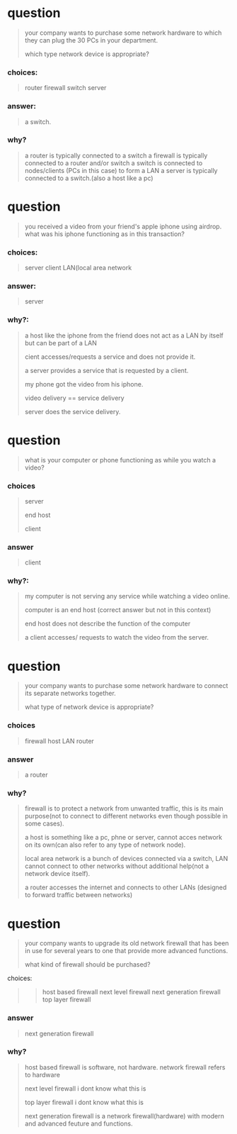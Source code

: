 # question
> your company wants to purchase some network hardware to which they can plug the 30 PCs in your department.
> 
> which type network device is appropriate?

### choices:

> router
> firewall
> switch
> server

### answer:
> a switch.

### why?
> a router is typically connected to a switch
> a firewall is typically connected to a router and/or switch
> a switch is connected to nodes/clients (PCs in this case) to form a LAN
> a server is typically connected to a switch.(also a host like a pc)


# question
> you received a video from your friend's apple iphone using airdrop. what was his iphone functioning as in this transaction?

### choices:
> server
> client
> LAN(local area network
### answer:
> server

### why?:
> a host like the iphone from the friend does not act as a LAN by itself but can be part of a LAN
> 
> cient accesses/requests a service and does not provide it.
> 
> a server provides a service that is requested by a client.
>
> my phone got the video from his iphone.
>
> video delivery == service delivery
>
> server does the service delivery.

# question
> what is your computer or phone functioning as while you watch a video?

### choices
> server
>
> end host
>
> client

### answer
> client

### why?:
> my computer is not serving any service while watching a video online.
>
> computer is an end host (correct answer but not in this context)
> 
> end host does not describe the function of the computer
>
> a client accesses/ requests to watch the video from the server.
>

# question
> your company wants to purchase some network hardware to connect its separate networks together.
>
> what type of network device is appropriate?
>

### choices
> firewall
> host
> LAN
> router

### answer
> a router


### why?
> firewall is to protect a network from unwanted traffic, this is its main purpose(not to connect to different networks even though possible in some cases).
> 
> a host is something like a pc, phne or server, cannot acces network on its own(can also refer to any type of network node).
> 
> local area network is a bunch of devices connected via a switch, LAN cannot connect to other networks without additional help(not a network device itself).
> 
> a router accesses the internet and connects to other LANs (designed to forward traffic between networks)
>

# question
> your company wants to upgrade its old network firewall that has been in use for several years to one that provide more advanced functions.
>
> what kind of firewall should be purchased?

choices:
> > host based firewall
> > next level firewall
> > next generation firewall
> > top layer firewall

### answer
> next generation firewall

### why?
> host based firewall is software, not hardware. network firewall refers to hardware
>
> next level firewall i dont know what this is
>
> top layer firewall i dont know what this is
>
> next generation firewall is a network firewall(hardware) with modern and advanced feuture and functions.
>
> 
